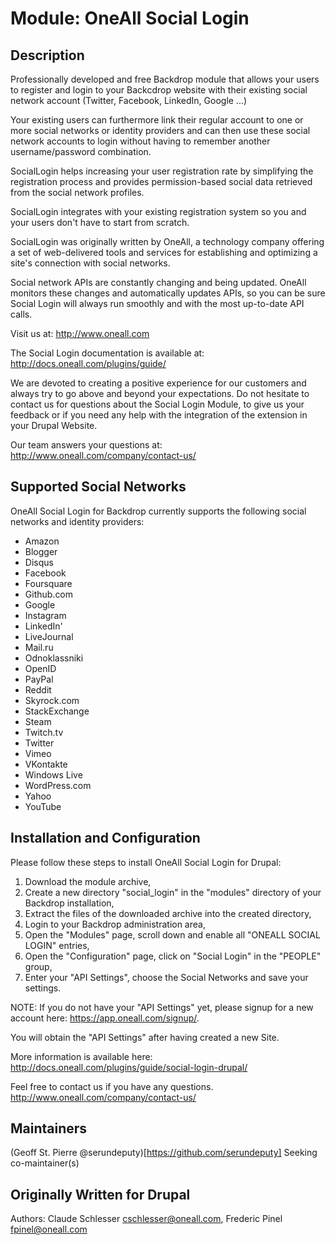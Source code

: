 Module:  OneAll Social Login
============================

Description
-----------

Professionally developed and free Backdrop module that allows your users to
register and login to your Backcdrop website with their existing social network
account (Twitter, Facebook, LinkedIn, Google ...)

Your existing users can furthermore link their regular account to one or more
social networks or identity providers and can then use these social network
accounts to login without having to remember another username/password
combination.

SocialLogin helps increasing your user registration rate by simplifying the
registration process and provides permission-based social data retrieved from
the social network profiles.

SocialLogin integrates with your existing registration system so you and your
users don't have to start from scratch.

SocialLogin was originally written by OneAll, a technology company offering a set of
web-delivered tools and services for establishing and optimizing a site's
connection with social networks.

Social network APIs are constantly changing and being updated. OneAll monitors
these changes and automatically updates APIs, so you can be sure Social Login
will always run smoothly and with the most up-to-date API calls.

Visit us at:
http://www.oneall.com

The Social Login documentation is available at:
http://docs.oneall.com/plugins/guide/

We are devoted to creating a positive experience for our customers and always
try to go above and beyond your expectations. Do not hesitate to contact us for
questions about the Social Login Module, to give us your feedback or if you need
any help with the integration of the extension in your Drupal Website.

Our team answers your questions at:
http://www.oneall.com/company/contact-us/

Supported Social Networks
-------------------------

OneAll Social Login for Backdrop currently supports the following social
networks and identity providers:

- Amazon
- Blogger
- Disqus
- Facebook
- Foursquare
- Github.com
- Google
- Instagram
- LinkedIn'
- LiveJournal
- Mail.ru
- Odnoklassniki
- OpenID
- PayPal
- Reddit
- Skyrock.com
- StackExchange
- Steam
- Twitch.tv
- Twitter
- Vimeo
- VKontakte
- Windows Live
- WordPress.com
- Yahoo
- YouTube

Installation and Configuration
------------------------------
Please follow these steps to install OneAll Social Login for Drupal:

1. Download the module archive,
2. Create a new directory "social_login" in the "modules" directory of
   your Backdrop installation,
3. Extract the files of the downloaded archive into the created directory,
4. Login to your Backdrop administration area,
5. Open the "Modules" page, scroll down and enable all "ONEALL SOCIAL LOGIN"
   entries,
6. Open the "Configuration" page, click on "Social Login" in the "PEOPLE" group,
7. Enter your "API Settings", choose the Social Networks and save your settings.

NOTE:
If you do not have your "API Settings" yet, please signup for a new account
here: https://app.oneall.com/signup/.

You will obtain the "API Settings" after having created a new Site.

More information is available here:
http://docs.oneall.com/plugins/guide/social-login-drupal/

Feel free to contact us if you have any questions.
http://www.oneall.com/company/contact-us/

Maintainers
-----------

(Geoff St. Pierre @serundeputy)[https://github.com/serundeputy]
Seeking co-maintainer(s)

Originally Written for Drupal
-----------------------------

Authors: Claude Schlesser <cschlesser@oneall.com>, Frederic Pinel <fpinel@oneall.com>
